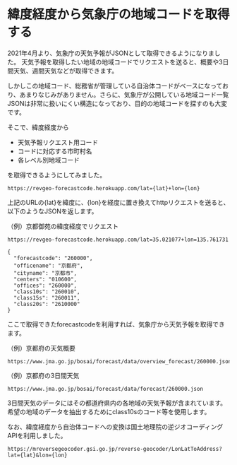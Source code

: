 # 緯度経度から気象庁の地域コードを取得する

2021年4月より、気象庁の天気予報がJSONとして取得できるようになりました。
天気予報を取得したい地域の地域コードでリクエストを送ると、概要や3日間天気、週間天気などが取得できます。

しかしこの地域コード、総務省が管理している自治体コードがベースになっており、あまりなじみがありません。さらに、気象庁が公開している地域コード一覧JSONは非常に扱いにくい構造になっており、目的の地域コードを探すのも大変です。

そこで、緯度経度から
* 天気予報リクエスト用コード
* コードに対応する市町村名
* 各レベル別地域コード

を取得できるようにしてみました。


```
https://revgeo-forecastcode.herokuapp.com/lat={lat}+lon={lon}
```

上記のURLの{lat}を緯度に、{lon}を経度に置き換えてhttpリクエストを送ると、以下のようなJSONを返します。

（例）京都御苑の緯度経度でリクエスト
```
https://revgeo-forecastcode.herokuapp.com/lat=35.021077+lon=135.761731
```
```
{
  "forecastcode": "260000",
  "officename": "京都府",
  "cityname": "京都市",
  "centers": "010600",
  "offices": "260000",
  "class10s": "260010",
  "class15s": "260011",
  "class20s": "2610000"
}
```
ここで取得できたforecastcodeを利用すれば、気象庁から天気予報を取得できます。

（例）京都府の天気概要
```
https://www.jma.go.jp/bosai/forecast/data/overview_forecast/260000.json
```
（例）京都府の3日間天気
```
https://www.jma.go.jp/bosai/forecast/data/forecast/260000.json
```

3日間天気のデータにはその都道府県内の各地域の天気予報が含まれています。希望の地域のデータを抽出するためにclass10sのコード等を使用します。

なお、緯度経度から自治体コードへの変換は国土地理院の逆ジオコーディングAPIを利用しました。
```
https://mreversegeocoder.gsi.go.jp/reverse-geocoder/LonLatToAddress?lat={lat}&lon={lon}
```